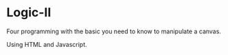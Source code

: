 # Logic-II

Four programming with the basic you need to know to manipulate a canvas. 

Using HTML and Javascript.
